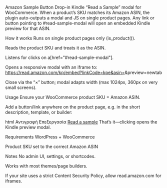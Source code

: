 Amazon Sample Button
Drop-in Kindle “Read a Sample” modal for WooCommerce.
When a product’s SKU matches its Amazon ASIN, the plugin auto-outputs a modal and JS on single product pages. Any link or button pointing to #read-sample-modal will open an embedded Kindle preview for that ASIN.

How it works
Runs on single product pages only (is_product()).

Reads the product SKU and treats it as the ASIN.

Listens for clicks on a[href="#read-sample-modal"].

Opens a responsive modal with an iframe to:
https://read.amazon.com/kp/embed?linkCode=kpe&asin=<SKU>&preview=newtab

Close via the “×” button; modal adapts width (max 1024px, 360px on very small screens).

Usage
Ensure your WooCommerce product SKU = Amazon ASIN.

Add a button/link anywhere on the product page, e.g. in the short description, template, or builder:

html
Αντιγραφή
Επεξεργασία
<a href="#read-sample-modal" class="button">Read a sample</a>
That’s it—clicking opens the Kindle preview modal.

Requirements
WordPress + WooCommerce

Product SKU set to the correct Amazon ASIN

Notes
No admin UI, settings, or shortcodes.

Works with most themes/page builders.

If your site uses a strict Content Security Policy, allow read.amazon.com for iframes.
